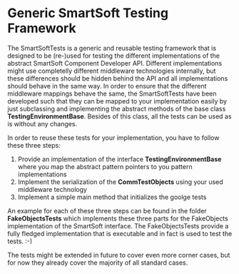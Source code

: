 # Generic SmartSoft Testing Framework

The SmartSoftTests is a generic and reusable testing framework that is designed to be (re-)used for
testing the different implementations of the abstract SmartSoft Component Developer API. Different
implementations might use completelly different middleware technologies internally, but these differences
should be hidden behind the API and all implementations should behave in the same way. In order to ensure
that the different middleware mappings behave the same, the SmartSoftTests have been developed such that
they can be mapped to your implementation easily by just subclassing and implementing the abstract methods
of the base class **TestingEnvironmentBase**. Besides of this class, all the tests can be used as is
without any changes.

In order to reuse these tests for your implementation, you have to follow these three steps:

1. Provide an implementation of the interface **TestingEnvironmentBase** where you 
   map the abstract pattern pointers to you pattern implementations
2. Implement the serialization of the **CommTestObjects** using your used middleware technology
3. Implement a simple main method that initializes the goolge tests

An example for each of these three steps can be found in the folder **FakeObjectsTests** which implements these
three parts for the FakeObjects implementation of the SmartSoft interface. The FakeObjectsTests provide a fully
fledged implementation that is executable and in fact is used to test the tests. :-)

The tests might be extended in future to cover even more corner cases, but for now they already cover the
majority of all standard cases.